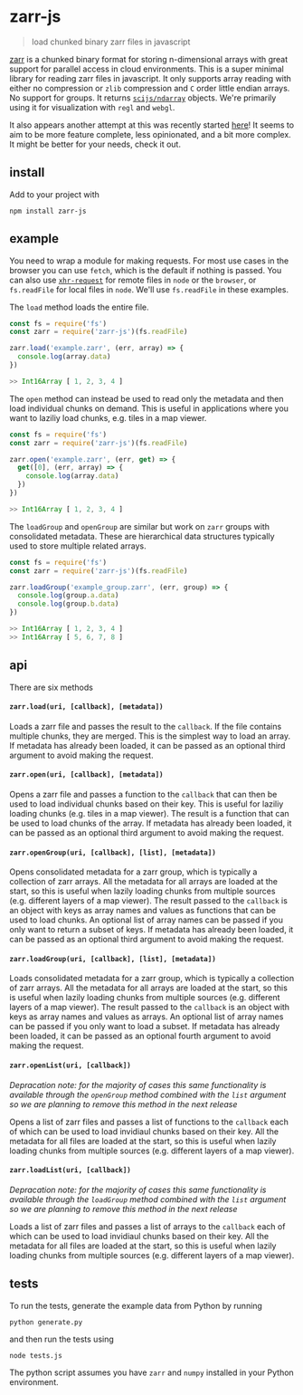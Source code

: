 # zarr-js

> load chunked binary zarr files in javascript

[zarr](https://zarr.readthedocs.io/en/stable/) is a chunked binary format for storing n-dimensional arrays with great support for parallel access in cloud environments. This is a super minimal library for reading zarr files in javascript. It only supports array reading with either no compression or `zlib` compression and `C` order little endian arrays. No support for groups. It returns [`scijs/ndarray`](https://github.com/scijs/ndarray) objects. We're primarily using it for visualization with `regl` and `webgl`.

It also appears another attempt at this was recently started [here](https://github.com/gzuidhof/zarr.js)! It seems to aim to be more feature complete, less opinionated, and a bit more complex. It might be better for your needs, check it out.

## install

Add to your project with

```
npm install zarr-js
```

## example

You need to wrap a module for making requests. For most use cases in the browser you can use `fetch`, which is the default if nothing is passed. You can also use [`xhr-request`](https://github.com/Jam3/xhr-request) for remote files in `node` or the `browser`, or `fs.readFile` for local files in `node`. We'll use `fs.readFile` in these examples.

The `load` method loads the entire file. 

```js
const fs = require('fs')
const zarr = require('zarr-js')(fs.readFile)

zarr.load('example.zarr', (err, array) => {
  console.log(array.data)
})

>> Int16Array [ 1, 2, 3, 4 ]
```

The `open` method can instead be used to read only the metadata and then load individual chunks on demand. This is useful in applications where you want to laziliy load chunks, e.g. tiles in a map viewer.

```js
const fs = require('fs')
const zarr = require('zarr-js')(fs.readFile)

zarr.open('example.zarr', (err, get) => {
  get([0], (err, array) => {
    console.log(array.data)
  })
})

>> Int16Array [ 1, 2, 3, 4 ]
```

The `loadGroup` and `openGroup` are similar but work on `zarr` groups with consolidated metadata. These are hierarchical data structures typically used to store multiple related arrays.

```js
const fs = require('fs')
const zarr = require('zarr-js')(fs.readFile)

zarr.loadGroup('example_group.zarr', (err, group) => {
  console.log(group.a.data)
  console.log(group.b.data)
})

>> Int16Array [ 1, 2, 3, 4 ]
>> Int16Array [ 5, 6, 7, 8 ]
```

## api

There are six methods

#### `zarr.load(uri, [callback], [metadata])`

Loads a zarr file and passes the result to the `callback`. If the file contains multiple chunks, they are merged. This is the simplest way to load an array. If metadata has already been loaded, it can be passed as an optional third argument to avoid making the request.

#### `zarr.open(uri, [callback], [metadata])`

Opens a zarr file and passes a function to the `callback` that can then be used to load individual chunks based on their key. This is useful for laziliy loading chunks (e.g. tiles in a map viewer). The result is a function that can be used to load chunks of the array. If metadata has already been loaded, it can be passed as an optional third argument to avoid making the request.

#### `zarr.openGroup(uri, [callback], [list], [metadata])`

Opens consolidated metadata for a zarr group, which is typically a collection of zarr arrays. All the metadata for all arrays are loaded at the start, so this is useful when lazily loading chunks from multiple sources (e.g. different layers of a map viewer). The result passed to the `callback` is an object with keys as array names and values as functions that can be used to load chunks. An optional list of array names can be passed if you only want to return a subset of keys. If metadata has already been loaded, it can be passed as an optional third argument to avoid making the request.

#### `zarr.loadGroup(uri, [callback], [list], [metadata])`

Loads consolidated metadata for a zarr group, which is typically a collection of zarr arrays. All the metadata for all arrays are loaded at the start, so this is useful when lazily loading chunks from multiple sources (e.g. different layers of a map viewer). The result passed to the `callback` is an object with keys as array names and values as arrays. An optional list of array names can be passed if you only want to load a subset. If metadata has already been loaded, it can be passed as an optional fourth argument to avoid making the request.

#### `zarr.openList(uri, [callback])`

_Depracation note: for the majority of cases this same functionality is available through the `openGroup` method combined with the `list` argument so we are planning to remove this method in the next release_

Opens a list of zarr files and passes a list of functions to the `callback` each of which can be used to load invidiaul chunks based on their key. All the metadata for all files are loaded at the start, so this is useful when lazily loading chunks from multiple sources (e.g. different layers of a map viewer). 

#### `zarr.loadList(uri, [callback])`

_Depracation note: for the majority of cases this same functionality is available through the `loadGroup` method combined with the `list` argument so we are planning to remove this method in the next release_

Loads a list of zarr files and passes a list of arrays to the `callback` each of which can be used to load invidiaul chunks based on their key. All the metadata for all files are loaded at the start, so this is useful when lazily loading chunks from multiple sources (e.g. different layers of a map viewer).


## tests

To run the tests, generate the example data from Python by running

```
python generate.py
```

and then run the tests using

```
node tests.js
```

The python script assumes you have `zarr` and `numpy` installed in your Python environment.